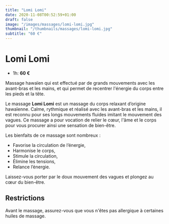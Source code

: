 ```yaml
---
title: "Lomi Lomi"
date: 2020-11-08T00:52:59+01:00
draft: false
image: "/images/massages/lomi-lomi.jpg"
thumbnail: "/thumbnails/massages/lomi-lomi.jpg"
subtitle: "60 €"
---
```


# Lomi Lomi

+ 1h: __60 €__

Massage hawaïen qui est effectué par de grands mouvements avec les avant-bras et les mains,
et qui permet de recentrer l'énergie du corps entre les pieds et la tête.

Le massage **Lomi Lomi** est un massage du corps relaxant d’origine hawaïenne.
Calme, rythmique et réalisé avec les avant-bras et les mains, il est reconnu pour ses longs mouvements fluides imitant
le mouvement des vagues.
Ce massage a pour vocation de relier le cœur, l'âme et le corps pour vous procurer ainsi une sensation de bien-être.

Les bienfaits de ce massage sont nombreux :

* Favorise la circulation de l’énergie,
* Harmonise le corps,
* Stimule la circulation,
* Élimine les tensions,
* Relance l’énergie.

Laissez-vous porter par le doux mouvement des vagues et plongez au cœur du bien-être.


## Restrictions

Avant le massage, assurez-vous que vous n'êtes pas allergique à certaines huiles de massage.